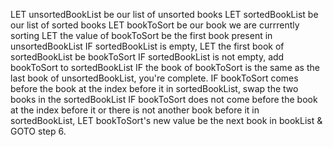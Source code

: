 LET unsortedBookList be our list of unsorted books
LET sortedBookList be our list of sorted books
LET bookToSort be our book we are currrently sorting
LET the value of bookToSort be the first book present in unsortedBookList
IF sortedBookList is empty, LET the first book of sortedBookList be bookToSort
IF sortedBookList is not empty, add bookToSort to sortedBookList
IF the book of bookToSort is the same as the last book of unsortedBookList, you're complete.
IF bookToSort comes before the book at the index before it in sortedBookList, swap the two books in the sortedBookList
IF bookToSort does not come before the book at the index before it or there is not another book before it in sortedBookList, LET bookToSort's new value be the next book in bookList & GOTO step 6.

